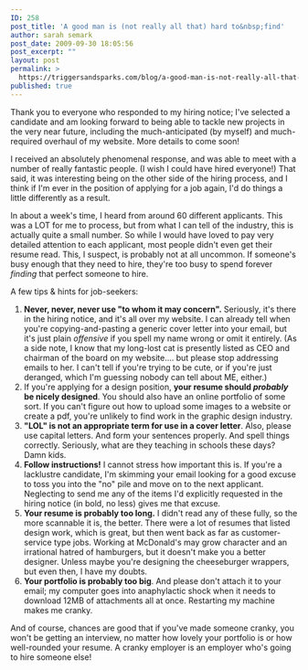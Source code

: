 ```yaml
---
ID: 258
post_title: 'A good man is (not really all that) hard to&nbsp;find'
author: sarah semark
post_date: 2009-09-30 18:05:56
post_excerpt: ""
layout: post
permalink: >
  https://triggersandsparks.com/blog/a-good-man-is-not-really-all-that-hard-to-find/
published: true
---
```

Thank you to everyone who responded to my hiring notice; I've selected a candidate and am looking forward to being able to tackle new projects in the very near future, including the much-anticipated (by myself) and much-required overhaul of my website. More details to come soon!

I received an absolutely phenomenal response, and was able to meet with a number of really fantastic people. (I wish I could have hired everyone!) That said, it was interesting being on the other side of the hiring process, and I think if I'm ever in the position of applying for a job again, I'd do things a little differently as a result.

<!--more-->

In about a week's time, I heard from around 60 different applicants. This was a LOT for me to process, but from what I can tell of the industry, this is actually quite a small number. So while I would have loved to pay very detailed attention to each applicant, most people didn't even get their resume read. This, I suspect, is probably not at all uncommon. If someone's busy enough that they need to hire, they're too busy to spend forever <em>finding</em> that perfect someone to hire.

A few tips &amp; hints for job-seekers:
<ol>
	<li><strong>Never, never, never use "to whom it may concern".</strong> Seriously, it's there in the hiring notice, and it's all over my website. I can already tell when you're copying-and-pasting a generic cover letter into your email, but it's just plain <em>offensive</em> if you spell my name wrong or omit it entirely. (As a side note, I know that my long-lost cat is presently listed as CEO and chairman of the board on my website.... but please stop addressing emails to her. I can't tell if you're trying to be cute, or if you're just deranged, which I'm guessing nobody can tell about ME, either.)</li>
	<li>If you're applying for a design position, <strong>your resume should <em>probably</em> be nicely designed</strong>. You should also have an online portfolio of some sort. If you can't figure out how to upload some images to a website or create a pdf, you're unlikely to find work in the graphic design industry.</li>
	<li><strong>"LOL" is not an appropriate term for use in a cover letter</strong>. Also, please use capital letters. And form your sentences properly. And spell things correctly. Seriously, what are they teaching in schools these days? Damn kids.</li>
	<li><strong>Follow instructions!</strong> I cannot stress how important this is. If you're a lacklustre candidate, I'm skimming your email looking for a good excuse to toss you into the "no" pile and move on to the next applicant. Neglecting to send me any of the items I'd explicitly requested in the hiring notice (in bold, no less) gives me that excuse.</li>
	<li><strong>Your resume is probably too long.</strong> I didn't read any of these fully, so the more scannable it is, the better. There were a lot of resumes that listed design work, which is great, but then went back as far as customer-service type jobs. Working at McDonald's may grow character and an irrational hatred of hamburgers, but it doesn't make you a better designer. Unless maybe you're designing the cheeseburger wrappers, but even then, I have my doubts.</li>
	<li><strong>Your portfolio is probably too big</strong>. And please don't attach it to your email; my computer goes into anaphylactic shock when it needs to download 12MB of attachments all at once. Restarting my machine makes me cranky.</li>
</ol>
And of course, chances are good that if you've made someone cranky, you won't be getting an interview, no matter how lovely your portfolio is or how well-rounded your resume. A cranky employer is an employer who's going to hire someone else!